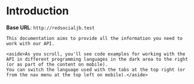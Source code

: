 # Introduction



<aside>
    <strong>Base URL</strong>: <code>http://redsocialjb.test</code>
</aside>

    This documentation aims to provide all the information you need to work with our API.

    <aside>As you scroll, you'll see code examples for working with the API in different programming languages in the dark area to the right (or as part of the content on mobile).
    You can switch the language used with the tabs at the top right (or from the nav menu at the top left on mobile).</aside>

